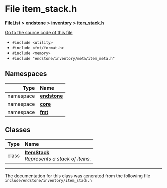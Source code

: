 

# File item\_stack.h



[**FileList**](files.md) **>** [**endstone**](dir_6cf277b678674f97c7a2b6b3b2447b33.md) **>** [**inventory**](dir_d1e84b530b14f41e8b6f5ec1b5dee76c.md) **>** [**item\_stack.h**](item__stack_8h.md)

[Go to the source code of this file](item__stack_8h_source.md)



* `#include <utility>`
* `#include <fmt/format.h>`
* `#include <memory>`
* `#include "endstone/inventory/meta/item_meta.h"`













## Namespaces

| Type | Name |
| ---: | :--- |
| namespace | [**endstone**](namespaceendstone.md) <br> |
| namespace | [**core**](namespaceendstone_1_1core.md) <br> |
| namespace | [**fmt**](namespacefmt.md) <br> |


## Classes

| Type | Name |
| ---: | :--- |
| class | [**ItemStack**](classendstone_1_1ItemStack.md) <br>_Represents a stack of items._  |



















































------------------------------
The documentation for this class was generated from the following file `include/endstone/inventory/item_stack.h`

